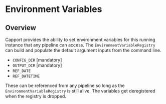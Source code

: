 # Environment Variables

## Overview

Capport provides the ability to set environment variables for this running instance that any
pipeline can access. The `EnvironmentVariableRegistry` can build and populate the default
argument inputs from the command line. 

- `CONFIG_DIR` [mandatory]
- `OUTPUT_DIR` [mandatory]
- `REF_DATE`
- `REF_DATETIME`

These can be referenced from any pipeline so long as the `EnvironmentVariableRegistry` is still
alive. The variables get deregistered when the registry is dropped.